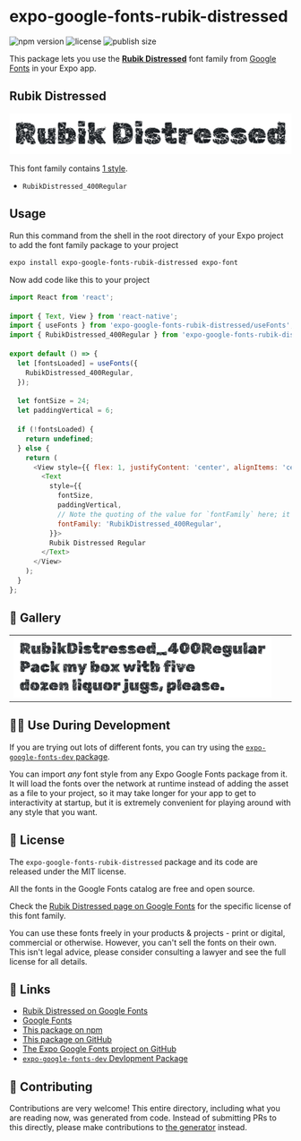 # expo-google-fonts-rubik-distressed

![npm version](https://flat.badgen.net/npm/v/expo-google-fonts-rubik-distressed)
![license](https://flat.badgen.net/github/license/expo/google-fonts)
![publish size](https://flat.badgen.net/packagephobia/install/expo-google-fonts-rubik-distressed)

This package lets you use the [**Rubik Distressed**](https://fonts.google.com/specimen/Rubik+Distressed) font family from [Google Fonts](https://fonts.google.com/) in your Expo app.

## Rubik Distressed

![Rubik Distressed](./font-family.png)

This font family contains [1 style](#-gallery).

- `RubikDistressed_400Regular`

## Usage

Run this command from the shell in the root directory of your Expo project to add the font family package to your project
```sh
expo install expo-google-fonts-rubik-distressed expo-font
```

Now add code like this to your project
```js
import React from 'react';

import { Text, View } from 'react-native';
import { useFonts } from 'expo-google-fonts-rubik-distressed/useFonts';
import { RubikDistressed_400Regular } from 'expo-google-fonts-rubik-distressed/400Regular';

export default () => {
  let [fontsLoaded] = useFonts({
    RubikDistressed_400Regular,
  });

  let fontSize = 24;
  let paddingVertical = 6;

  if (!fontsLoaded) {
    return undefined;
  } else {
    return (
      <View style={{ flex: 1, justifyContent: 'center', alignItems: 'center' }}>
        <Text
          style={{
            fontSize,
            paddingVertical,
            // Note the quoting of the value for `fontFamily` here; it expects a string!
            fontFamily: 'RubikDistressed_400Regular',
          }}>
          Rubik Distressed Regular
        </Text>
      </View>
    );
  }
};

```

## 🔡 Gallery


||||
|-|-|-|
|![RubikDistressed_400Regular](.//400Regular/RubikDistressed_400Regular.ttf.png)||||


## 👩‍💻 Use During Development

If you are trying out lots of different fonts, you can try using the [`expo-google-fonts-dev` package](https://github.com/freeboub/google-fonts/tree/master/font-packages/dev#readme).

You can import *any* font style from any Expo Google Fonts package from it. It will load the fonts
over the network at runtime instead of adding the asset as a file to your project, so it may take longer
for your app to get to interactivity at startup, but it is extremely convenient
for playing around with any style that you want.

## 📖 License

The `expo-google-fonts-rubik-distressed` package and its code are released under the MIT license.

All the fonts in the Google Fonts catalog are free and open source.

Check the [Rubik Distressed page on Google Fonts](https://fonts.google.com/specimen/Rubik+Distressed) for the specific license of this font family.

You can use these fonts freely in your products & projects - print or digital, commercial or otherwise. However, you can't sell the fonts on their own. This isn't legal advice, please consider consulting a lawyer and see the full license for all details.

## 🔗 Links

- [Rubik Distressed on Google Fonts](https://fonts.google.com/specimen/Rubik+Distressed)
- [Google Fonts](https://fonts.google.com/)
- [This package on npm](https://www.npmjs.com/package/expo-google-fonts-rubik-distressed)
- [This package on GitHub](https://github.com/freeboub/google-fonts/tree/master/font-packages/rubik-distressed)
- [The Expo Google Fonts project on GitHub](https://github.com/freeboub/google-fonts)
- [`expo-google-fonts-dev` Devlopment Package](https://github.com/freeboub/google-fonts/tree/master/font-packages/dev)

## 🤝 Contributing

Contributions are very welcome! This entire directory, including what you are reading now, was generated from code. Instead of submitting PRs to this directly, please make contributions to [the generator](https://github.com/freeboub/google-fonts/tree/master/packages/generator) instead.
